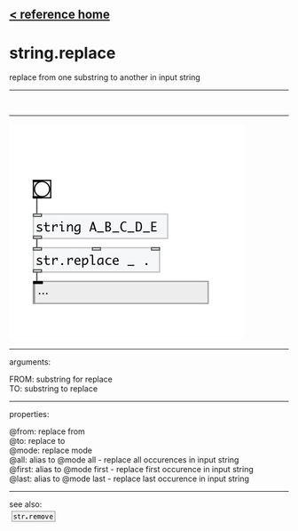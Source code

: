 [< reference home](index.html)
---

# string.replace


replace from one substring to another in input string

---

<br>


---


![example](examples/string.replace-example.jpg)

---
arguments:

FROM: substring for replace<br>
TO: substring to replace<br>

---
properties:

@from: replace from<br>
@to: replace to<br>
@mode: replace
            mode<br>
@all: alias to @mode all - replace all occurences in input
            string<br>
@first: alias to @mode first - replace first occurence in
            input string<br>
@last: alias to @mode last - replace last occurence in
            input string<br>

---
see also:<br>
[![str.remove](img/object_str.remove.png)](str.remove.html)
